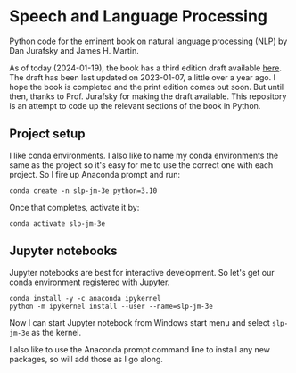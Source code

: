 # Speech and Language Processing

Python code for the eminent book on natural language processing (NLP) by Dan Jurafsky and James H. Martin.

As of today (2024-01-19), the book has a third edition draft available [here](https://web.stanford.edu/~jurafsky/slp3/). The draft has been last updated on 2023-01-07, a little over a year ago. I hope the book is completed and the 
print edition comes out soon. But until then, thanks to Prof. Jurafsky for making the draft available. This repository is an attempt to code up the relevant sections of the book in Python.

## Project setup

I like conda environments. I also like to name my conda environments the same as the project so it's easy for me to use the correct one with each project. So I fire up Anaconda prompt and run:

```
conda create -n slp-jm-3e python=3.10
```

Once that completes, activate it by:

```
conda activate slp-jm-3e
```

## Jupyter notebooks

Jupyter notebooks are best for interactive development. So let's get our conda environment registered with Jupyter. 

```
conda install -y -c anaconda ipykernel
python -m ipykernel install --user --name=slp-jm-3e
```

Now I can start Jupyter notebook from Windows start menu and select `slp-jm-3e` as the kernel.

I also like to use the Anaconda prompt command line to install any new packages, so will add those as I go along.

